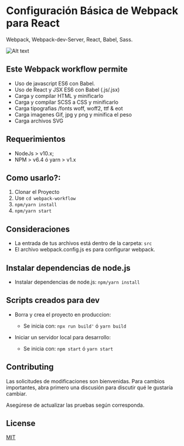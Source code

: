 # Configuración Básica de Webpack para React
  Webpack, Webpack-dev-Server, React, Babel, Sass.

![Alt text](relative/path/code.png?raw=true "Title")

## Este Webpack workflow permite
- Uso de javascript ES6 con Babel.
- Uso de React y JSX ES6 con Babel (.js/.jsx)
- Carga y compilar HTML y minificarlo
- Carga y compilar SCSS a CSS y minificarlo
- Carga tipografias /fonts woff, woff2, ttf & eot
- Carga imagenes Gif, jpg y png y minifica el peso
- Carga archivos SVG

## Requerimientos

- NodeJs > v10.x;
- NPM > v6.4 ó yarn > v1.x

## Como usarlo?:

1. Clonar el Proyecto
2. Use ``cd webpack-workflow``
3. ``npm/yarn install``
4. ``npm/yarn start``

## Consideraciones
- La entrada de tus archivos está dentro de la carpeta: `src`
- El archivo webpack.config.js es para configurar webpack.

## Instalar dependencias de node.js
- Instalar dependencias de node.js: `npm/yarn install`

## Scripts creados para dev
- Borra y crea el proyecto en produccion:
  - Se inicia con:  `npx run build'` ó `yarn build`

- Iniciar un servidor local para desarrollo:
  - Se inicia con: `npm start` ó `yarn start`

## Contributing
Las solicitudes de modificaciones son bienvenidas. Para cambios importantes, abra primero una discusión para discutir qué le gustaría cambiar.

Asegúrese de actualizar las pruebas según corresponda.

## License
[MIT](https://choosealicense.com/licenses/mit/)